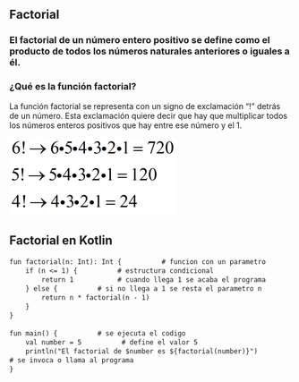 ## Factorial
### El factorial de un número entero positivo se define como el producto de todos los números naturales anteriores o iguales a él.
### ¿Qué es la función factorial?
La función factorial se representa con un signo de exclamación “!” detrás de un número. Esta exclamación quiere decir que hay que multiplicar todos los números enteros positivos que hay entre ese número y el 1.

![Texto alternativo](/factoriales.png)

## Factorial en Kotlin
~~~
fun factorial(n: Int): Int {          # funcion con un parametro
    if (n <= 1) {          # estructura condicional
        return 1           # cuando llega 1 se acaba el programa
    } else {          # si no llega a 1 se resta el parametro n
        return n * factorial(n - 1)
    }
}

fun main() {          # se ejecuta el codigo
    val number = 5          # define el valor 5
    println("El factorial de $number es ${factorial(number)}")         # se invoca o llama al programa
}
~~~
